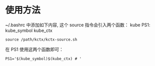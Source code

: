 # 使用方法
~/.bashrc 中添加如下内容, 这个 source 指令会引入两个函数： kube PS1: kube_symbol kube_ctx

```
source /path/kctx/kctx-source.sh
```

在 PS1 使用这两个函数即可：
```
PS1='$(kube_symbol)$(kube_ctx) # '
```
